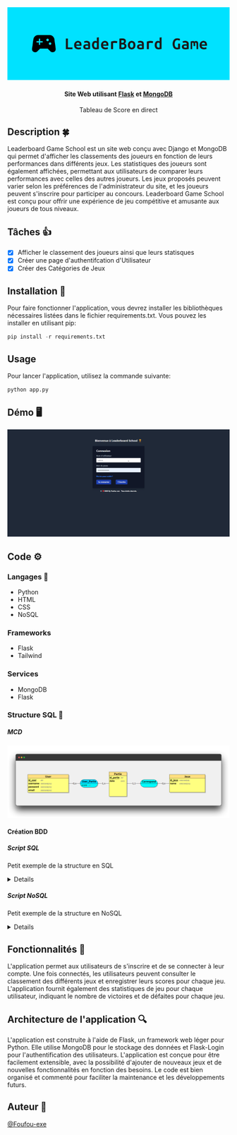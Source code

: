 <div align="center">
    <img src=".github/logo.png" alt="img-banner">
    <h4>Site Web utilisant <a href="https://flask.palletsprojects.com/en/2.2.x/" target="_blank">Flask</a> et <a href="https://www.mongodb.com/compatibility/mongodb-and-django" target="_blank">MongoDB</a></h4>
    <p>Tableau de Score en direct</p>
</div>

## Description 🍀

Leaderboard Game School est un site web conçu avec Django et MongoDB qui permet d'afficher les classements des joueurs en fonction de leurs performances dans différents jeux. Les statistiques des joueurs sont également affichées, permettant aux utilisateurs de comparer leurs performances avec celles des autres joueurs. Les jeux proposés peuvent varier selon les préférences de l'administrateur du site, et les joueurs peuvent s'inscrire pour participer au concours.  Leaderboard Game School est conçu pour offrir une expérience de jeu compétitive et amusante aux joueurs de tous niveaux.

## Tâches 👍

- [x] Afficher le classement des joueurs ainsi que leurs statisques
- [x] Créer une page d'authentifcation d'Utilisateur
- [x] Créer des Catégories de Jeux

## Installation 🌱

Pour faire fonctionner l'application, vous devrez installer les bibliothèques nécessaires listées dans le fichier requirements.txt. Vous pouvez les installer en utilisant pip:

```python
pip install -r requirements.txt
```

## Usage

Pour lancer l'application, utilisez la commande suivante:

```cmd
python app.py
```

## Démo 🖥️

![demo](.github/demo.gif)

## Code ⚙️

### Langages 📖

- Python
- HTML
- CSS
- NoSQL

### Frameworks

- Flask
- Tailwind

### Services

- MongoDB
- Flask

### Structure SQL 🎈

##### MCD

![mcd](MCD/mcd.png)

#### Création BDD

##### Script SQL

Petit exemple de la structure en SQL

<details>

```sql
CREATE TABLE _User(
   id_user INT,
   username VARCHAR(255) NOT NULL,
   password VARCHAR(255) NOT NULL,
   email VARCHAR(255) NOT NULL,
   PRIMARY KEY(id_user),
   UNIQUE(username),
   UNIQUE(password),
   UNIQUE(email)
);

CREATE TABLE Jeux(
   id_jeux VARCHAR(50),
   name VARCHAR(255) NOT NULL,
   PRIMARY KEY(id_jeux),
   UNIQUE(name)
);

CREATE TABLE Partie(
   id_partie INT,
   _date DATE NOT NULL,
   id_jeux VARCHAR(50) NOT NULL,
   PRIMARY KEY(id_partie),
   UNIQUE(_date),
   FOREIGN KEY(id_jeux) REFERENCES Jeux(id_jeux)
);

CREATE TABLE User_Partie(
   id_partie INT,
   id_user INT,
   score INT,
   PRIMARY KEY(id_partie, id_user),
   FOREIGN KEY(id_partie) REFERENCES Partie(id_partie),
   FOREIGN KEY(id_user) REFERENCES _User(id_user)
);


```

</details>

##### Script NoSQL

Petit exemple de la structure en NoSQL

<details>

```NoSQL
db.createCollection("_User", {
   validator: {
      $jsonSchema: {
         bsonType: "object",
         required: ["username", "password", "email"],
         properties: {
            id_user: {
               bsonType: "objectId"
            },
            username: {
               bsonType: "string"
            },
            password: {
               bsonType: "string"
            },
            email: {
               bsonType: "string"
            }
         },
         uniqueItems: ["username", "password", "email"]
      }
   }
})

db.createCollection("Jeux", {
   validator: {
      $jsonSchema: {
         bsonType: "object",
         required: ["name"],
         properties: {
            id_jeux: {
               bsonType: "objectId"
            },
            name: {
               bsonType: "string"
            }
         },
         uniqueItems: ["name"]
      }
   }
})

db.createCollection("Partie", {
   validator: {
      $jsonSchema: {
         bsonType: "object",
         required: ["_date", "id_jeux"],
         properties: {
            id_partie: {
               bsonType: "objectId"
            },
            _date: {
               bsonType: "date"
            },
            id_jeux: {
               bsonType: "objectId",
               ref: "Jeux"
            }
         },
         uniqueItems: ["_date"]
      }
   }
})

db.createCollection("User_Partie", {
   validator: {
      $jsonSchema: {
         bsonType: "object",
         required: ["id_partie", "id_user", "score"],
         properties: {
            id_partie: {
               bsonType: "objectId",
               ref: "Partie"
            },
            id_user: {
               bsonType: "objectId",
               ref: "_User"
            },
            score: {
               bsonType: "int"
            }
         }
      }
   }
})
```

</details>

## Fonctionnalités 📖

L'application permet aux utilisateurs de s'inscrire et de se connecter à leur compte. Une fois connectés, les utilisateurs peuvent consulter le classement des différents jeux et enregistrer leurs scores pour chaque jeu. L'application fournit également des statistiques de jeu pour chaque utilisateur, indiquant le nombre de victoires et de défaites pour chaque jeu.

## Architecture de l'application 🔍

L'application est construite à l'aide de Flask, un framework web léger pour Python. Elle utilise MongoDB pour le stockage des données et Flask-Login pour l'authentification des utilisateurs. L'application est conçue pour être facilement extensible, avec la possibilité d'ajouter de nouveaux jeux et de nouvelles fonctionnalités en fonction des besoins. Le code est bien organisé et commenté pour faciliter la maintenance et les développements futurs.

## Auteur 🚀

[@Foufou-exe](https://github.com/Foufou-exe)
